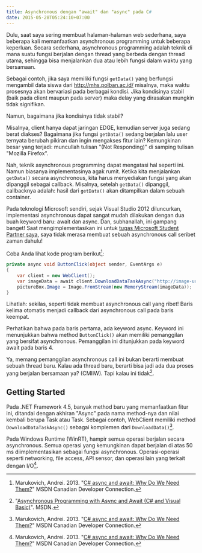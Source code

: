 ```yaml
---
title: Asynchronous dengan "await" dan "async" pada C#
date: 2015-05-28T05:24:10+07:00
---
```

Dulu, saat saya sering membuat halaman-halaman web sederhana, saya beberapa kali memanfaatkan asynchronous programming untuk beberapa keperluan. Secara sederhana, asynchronous programming adalah teknik di mana suatu fungsi berjalan dengan thread yang berbeda dengan thread utama, sehingga bisa menjalankan dua atau lebih fungsi dalam waktu yang bersamaan.

Sebagai contoh, jika saya memiliki fungsi `getData()` yang berfungsi mengambil data siswa dari http://mhs.polban.ac.id/ misalnya, maka waktu prosesnya akan bervariasi pada berbagai kondisi. Jika kondisinya stabil (baik pada client maupun pada server) maka delay yang dirasakan mungkin tidak signifikan.

Namun, bagaimana jika kondisinya tidak stabil?

<!--more-->

Misalnya, client hanya dapat jaringan EDGE, kemudian server juga sedang berat diakses? Bagaimana jika fungsi `getData()` sedang berjalan lalu user ternyata berubah pikiran dan ingin mengakses fitur lain? Kemungkinan besar yang terjadi: muncullah tulisan "(Not Responding)" di samping tulisan "Mozilla Firefox".

Nah, teknik asynchronous programming dapat mengatasi hal seperti ini. Namun biasanya implementasinya agak rumit. Ketika kita menjalankan `getData()` secara asynchronous, kita harus menyediakan fungsi yang akan dipanggil sebagai callback. Misalnya, setelah `getData()` dipanggil, callbacknya adalah: hasil dari `getData()` akan ditampilkan dalam sebuah container.

Pada teknologi Microsoft sendiri, sejak Visual Studio 2012 diluncurkan, implementasi asynchronous dapat sangat mudah dilakukan dengan dua buah keyword baru: await dan async. Dan, subhanallah, ini gampang banget! Saat mengimplementasikan ini untuk [tugas Microsoft Student Partner saya][1], saya tidak merasa membuat sebuah asynchronous call seribet zaman dahulu!

Coba Anda lihat kode program berikut[^1]:

```cs
private async void ButtonClick(object sender, EventArgs e)
{
    var client = new WebClient();
    var imageData = await client.DownloadDataTaskAsync("http://image-url");
    pictureBox.Image = Image.FromStream(new MemoryStream(imageData));
}
```

Lihatlah: sekilas, seperti tidak membuat asynchronous call yang ribet! Baris kelima otomatis menjadi callback dari asynchronous call pada baris keempat.

Perhatikan bahwa pada baris pertama, ada keyword async. Keyword ini menunjukkan bahwa method `ButtonClick()` akan memiliki pemanggilan yang bersifat asynchronous. Pemanggilan ini ditunjukkan pada keyword await pada baris 4.

Ya, memang pemanggilan asynchronous call ini bukan berarti membuat sebuah thread baru. Kalau ada thread baru, berarti bisa jadi ada dua proses yang berjalan bersamaan ya? (CMIIW). Tapi kalau ini tidak[^2].

## Getting Started

Pada .NET Framework 4.5, banyak method baru yang memanfaatkan fitur ini, ditandai dengan akhiran "Async" pada nama method-nya dan nilai kembali berupa Task atau Task. Sebagai contoh, WebClient memiliki method `DownloadDataTaskAsync()` sebagai komplemen dari `DownloadData()`[^1].

Pada Windows Runtime (WinRT), hampir semua operasi berjalan secara asynchronous. Semua operasi yang kemungkinan dapat berjalan di atas 50 ms diimplementasikan sebagai fungsi asynchronous. Operasi-operasi seperti networking, file access, API sensor, dan operasi lain yang terkait dengan I/O[^1].

[^1]: Marukovich, Andrei. 2013. "[C# async and await: Why Do We Need Them?][2]" MSDN Canadian Developer Connection.
[^2]: "[Asynchronous Programming with Async and Await (C# and Visual Basic)][3]". MSDN.

[1]: https://github.com/saifulwebid/polban-news-reader
[2]: http://blogs.msdn.com/b/cdndevs/archive/2013/12/18/c-async-and-await-why-do-we-need-them-part-1.aspx
[3]: https://msdn.microsoft.com/en-us/library/hh191443.aspx
